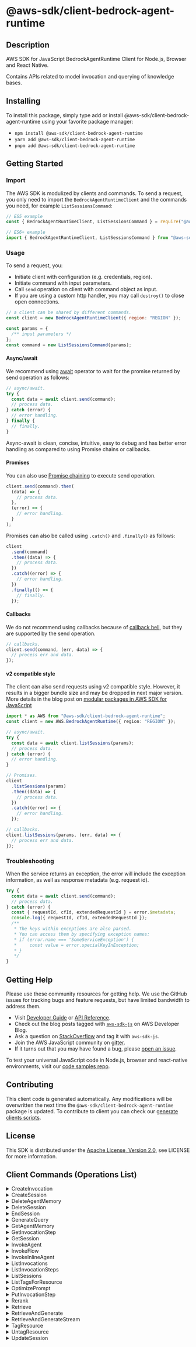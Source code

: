 <!-- generated file, do not edit directly -->

# @aws-sdk/client-bedrock-agent-runtime

## Description

AWS SDK for JavaScript BedrockAgentRuntime Client for Node.js, Browser and React Native.

<p>Contains APIs related to model invocation and querying of knowledge bases.</p>

## Installing

To install this package, simply type add or install @aws-sdk/client-bedrock-agent-runtime
using your favorite package manager:

- `npm install @aws-sdk/client-bedrock-agent-runtime`
- `yarn add @aws-sdk/client-bedrock-agent-runtime`
- `pnpm add @aws-sdk/client-bedrock-agent-runtime`

## Getting Started

### Import

The AWS SDK is modulized by clients and commands.
To send a request, you only need to import the `BedrockAgentRuntimeClient` and
the commands you need, for example `ListSessionsCommand`:

```js
// ES5 example
const { BedrockAgentRuntimeClient, ListSessionsCommand } = require("@aws-sdk/client-bedrock-agent-runtime");
```

```ts
// ES6+ example
import { BedrockAgentRuntimeClient, ListSessionsCommand } from "@aws-sdk/client-bedrock-agent-runtime";
```

### Usage

To send a request, you:

- Initiate client with configuration (e.g. credentials, region).
- Initiate command with input parameters.
- Call `send` operation on client with command object as input.
- If you are using a custom http handler, you may call `destroy()` to close open connections.

```js
// a client can be shared by different commands.
const client = new BedrockAgentRuntimeClient({ region: "REGION" });

const params = {
  /** input parameters */
};
const command = new ListSessionsCommand(params);
```

#### Async/await

We recommend using [await](https://developer.mozilla.org/en-US/docs/Web/JavaScript/Reference/Operators/await)
operator to wait for the promise returned by send operation as follows:

```js
// async/await.
try {
  const data = await client.send(command);
  // process data.
} catch (error) {
  // error handling.
} finally {
  // finally.
}
```

Async-await is clean, concise, intuitive, easy to debug and has better error handling
as compared to using Promise chains or callbacks.

#### Promises

You can also use [Promise chaining](https://developer.mozilla.org/en-US/docs/Web/JavaScript/Guide/Using_promises#chaining)
to execute send operation.

```js
client.send(command).then(
  (data) => {
    // process data.
  },
  (error) => {
    // error handling.
  }
);
```

Promises can also be called using `.catch()` and `.finally()` as follows:

```js
client
  .send(command)
  .then((data) => {
    // process data.
  })
  .catch((error) => {
    // error handling.
  })
  .finally(() => {
    // finally.
  });
```

#### Callbacks

We do not recommend using callbacks because of [callback hell](http://callbackhell.com/),
but they are supported by the send operation.

```js
// callbacks.
client.send(command, (err, data) => {
  // process err and data.
});
```

#### v2 compatible style

The client can also send requests using v2 compatible style.
However, it results in a bigger bundle size and may be dropped in next major version. More details in the blog post
on [modular packages in AWS SDK for JavaScript](https://aws.amazon.com/blogs/developer/modular-packages-in-aws-sdk-for-javascript/)

```ts
import * as AWS from "@aws-sdk/client-bedrock-agent-runtime";
const client = new AWS.BedrockAgentRuntime({ region: "REGION" });

// async/await.
try {
  const data = await client.listSessions(params);
  // process data.
} catch (error) {
  // error handling.
}

// Promises.
client
  .listSessions(params)
  .then((data) => {
    // process data.
  })
  .catch((error) => {
    // error handling.
  });

// callbacks.
client.listSessions(params, (err, data) => {
  // process err and data.
});
```

### Troubleshooting

When the service returns an exception, the error will include the exception information,
as well as response metadata (e.g. request id).

```js
try {
  const data = await client.send(command);
  // process data.
} catch (error) {
  const { requestId, cfId, extendedRequestId } = error.$metadata;
  console.log({ requestId, cfId, extendedRequestId });
  /**
   * The keys within exceptions are also parsed.
   * You can access them by specifying exception names:
   * if (error.name === 'SomeServiceException') {
   *     const value = error.specialKeyInException;
   * }
   */
}
```

## Getting Help

Please use these community resources for getting help.
We use the GitHub issues for tracking bugs and feature requests, but have limited bandwidth to address them.

- Visit [Developer Guide](https://docs.aws.amazon.com/sdk-for-javascript/v3/developer-guide/welcome.html)
  or [API Reference](https://docs.aws.amazon.com/AWSJavaScriptSDK/v3/latest/index.html).
- Check out the blog posts tagged with [`aws-sdk-js`](https://aws.amazon.com/blogs/developer/tag/aws-sdk-js/)
  on AWS Developer Blog.
- Ask a question on [StackOverflow](https://stackoverflow.com/questions/tagged/aws-sdk-js) and tag it with `aws-sdk-js`.
- Join the AWS JavaScript community on [gitter](https://gitter.im/aws/aws-sdk-js-v3).
- If it turns out that you may have found a bug, please [open an issue](https://github.com/aws/aws-sdk-js-v3/issues/new/choose).

To test your universal JavaScript code in Node.js, browser and react-native environments,
visit our [code samples repo](https://github.com/aws-samples/aws-sdk-js-tests).

## Contributing

This client code is generated automatically. Any modifications will be overwritten the next time the `@aws-sdk/client-bedrock-agent-runtime` package is updated.
To contribute to client you can check our [generate clients scripts](https://github.com/aws/aws-sdk-js-v3/tree/main/scripts/generate-clients).

## License

This SDK is distributed under the
[Apache License, Version 2.0](http://www.apache.org/licenses/LICENSE-2.0),
see LICENSE for more information.

## Client Commands (Operations List)

<details>
<summary>
CreateInvocation
</summary>

[Command API Reference](https://docs.aws.amazon.com/AWSJavaScriptSDK/v3/latest/client/bedrock-agent-runtime/command/CreateInvocationCommand/) / [Input](https://docs.aws.amazon.com/AWSJavaScriptSDK/v3/latest/Package/-aws-sdk-client-bedrock-agent-runtime/Interface/CreateInvocationCommandInput/) / [Output](https://docs.aws.amazon.com/AWSJavaScriptSDK/v3/latest/Package/-aws-sdk-client-bedrock-agent-runtime/Interface/CreateInvocationCommandOutput/)

</details>
<details>
<summary>
CreateSession
</summary>

[Command API Reference](https://docs.aws.amazon.com/AWSJavaScriptSDK/v3/latest/client/bedrock-agent-runtime/command/CreateSessionCommand/) / [Input](https://docs.aws.amazon.com/AWSJavaScriptSDK/v3/latest/Package/-aws-sdk-client-bedrock-agent-runtime/Interface/CreateSessionCommandInput/) / [Output](https://docs.aws.amazon.com/AWSJavaScriptSDK/v3/latest/Package/-aws-sdk-client-bedrock-agent-runtime/Interface/CreateSessionCommandOutput/)

</details>
<details>
<summary>
DeleteAgentMemory
</summary>

[Command API Reference](https://docs.aws.amazon.com/AWSJavaScriptSDK/v3/latest/client/bedrock-agent-runtime/command/DeleteAgentMemoryCommand/) / [Input](https://docs.aws.amazon.com/AWSJavaScriptSDK/v3/latest/Package/-aws-sdk-client-bedrock-agent-runtime/Interface/DeleteAgentMemoryCommandInput/) / [Output](https://docs.aws.amazon.com/AWSJavaScriptSDK/v3/latest/Package/-aws-sdk-client-bedrock-agent-runtime/Interface/DeleteAgentMemoryCommandOutput/)

</details>
<details>
<summary>
DeleteSession
</summary>

[Command API Reference](https://docs.aws.amazon.com/AWSJavaScriptSDK/v3/latest/client/bedrock-agent-runtime/command/DeleteSessionCommand/) / [Input](https://docs.aws.amazon.com/AWSJavaScriptSDK/v3/latest/Package/-aws-sdk-client-bedrock-agent-runtime/Interface/DeleteSessionCommandInput/) / [Output](https://docs.aws.amazon.com/AWSJavaScriptSDK/v3/latest/Package/-aws-sdk-client-bedrock-agent-runtime/Interface/DeleteSessionCommandOutput/)

</details>
<details>
<summary>
EndSession
</summary>

[Command API Reference](https://docs.aws.amazon.com/AWSJavaScriptSDK/v3/latest/client/bedrock-agent-runtime/command/EndSessionCommand/) / [Input](https://docs.aws.amazon.com/AWSJavaScriptSDK/v3/latest/Package/-aws-sdk-client-bedrock-agent-runtime/Interface/EndSessionCommandInput/) / [Output](https://docs.aws.amazon.com/AWSJavaScriptSDK/v3/latest/Package/-aws-sdk-client-bedrock-agent-runtime/Interface/EndSessionCommandOutput/)

</details>
<details>
<summary>
GenerateQuery
</summary>

[Command API Reference](https://docs.aws.amazon.com/AWSJavaScriptSDK/v3/latest/client/bedrock-agent-runtime/command/GenerateQueryCommand/) / [Input](https://docs.aws.amazon.com/AWSJavaScriptSDK/v3/latest/Package/-aws-sdk-client-bedrock-agent-runtime/Interface/GenerateQueryCommandInput/) / [Output](https://docs.aws.amazon.com/AWSJavaScriptSDK/v3/latest/Package/-aws-sdk-client-bedrock-agent-runtime/Interface/GenerateQueryCommandOutput/)

</details>
<details>
<summary>
GetAgentMemory
</summary>

[Command API Reference](https://docs.aws.amazon.com/AWSJavaScriptSDK/v3/latest/client/bedrock-agent-runtime/command/GetAgentMemoryCommand/) / [Input](https://docs.aws.amazon.com/AWSJavaScriptSDK/v3/latest/Package/-aws-sdk-client-bedrock-agent-runtime/Interface/GetAgentMemoryCommandInput/) / [Output](https://docs.aws.amazon.com/AWSJavaScriptSDK/v3/latest/Package/-aws-sdk-client-bedrock-agent-runtime/Interface/GetAgentMemoryCommandOutput/)

</details>
<details>
<summary>
GetInvocationStep
</summary>

[Command API Reference](https://docs.aws.amazon.com/AWSJavaScriptSDK/v3/latest/client/bedrock-agent-runtime/command/GetInvocationStepCommand/) / [Input](https://docs.aws.amazon.com/AWSJavaScriptSDK/v3/latest/Package/-aws-sdk-client-bedrock-agent-runtime/Interface/GetInvocationStepCommandInput/) / [Output](https://docs.aws.amazon.com/AWSJavaScriptSDK/v3/latest/Package/-aws-sdk-client-bedrock-agent-runtime/Interface/GetInvocationStepCommandOutput/)

</details>
<details>
<summary>
GetSession
</summary>

[Command API Reference](https://docs.aws.amazon.com/AWSJavaScriptSDK/v3/latest/client/bedrock-agent-runtime/command/GetSessionCommand/) / [Input](https://docs.aws.amazon.com/AWSJavaScriptSDK/v3/latest/Package/-aws-sdk-client-bedrock-agent-runtime/Interface/GetSessionCommandInput/) / [Output](https://docs.aws.amazon.com/AWSJavaScriptSDK/v3/latest/Package/-aws-sdk-client-bedrock-agent-runtime/Interface/GetSessionCommandOutput/)

</details>
<details>
<summary>
InvokeAgent
</summary>

[Command API Reference](https://docs.aws.amazon.com/AWSJavaScriptSDK/v3/latest/client/bedrock-agent-runtime/command/InvokeAgentCommand/) / [Input](https://docs.aws.amazon.com/AWSJavaScriptSDK/v3/latest/Package/-aws-sdk-client-bedrock-agent-runtime/Interface/InvokeAgentCommandInput/) / [Output](https://docs.aws.amazon.com/AWSJavaScriptSDK/v3/latest/Package/-aws-sdk-client-bedrock-agent-runtime/Interface/InvokeAgentCommandOutput/)

</details>
<details>
<summary>
InvokeFlow
</summary>

[Command API Reference](https://docs.aws.amazon.com/AWSJavaScriptSDK/v3/latest/client/bedrock-agent-runtime/command/InvokeFlowCommand/) / [Input](https://docs.aws.amazon.com/AWSJavaScriptSDK/v3/latest/Package/-aws-sdk-client-bedrock-agent-runtime/Interface/InvokeFlowCommandInput/) / [Output](https://docs.aws.amazon.com/AWSJavaScriptSDK/v3/latest/Package/-aws-sdk-client-bedrock-agent-runtime/Interface/InvokeFlowCommandOutput/)

</details>
<details>
<summary>
InvokeInlineAgent
</summary>

[Command API Reference](https://docs.aws.amazon.com/AWSJavaScriptSDK/v3/latest/client/bedrock-agent-runtime/command/InvokeInlineAgentCommand/) / [Input](https://docs.aws.amazon.com/AWSJavaScriptSDK/v3/latest/Package/-aws-sdk-client-bedrock-agent-runtime/Interface/InvokeInlineAgentCommandInput/) / [Output](https://docs.aws.amazon.com/AWSJavaScriptSDK/v3/latest/Package/-aws-sdk-client-bedrock-agent-runtime/Interface/InvokeInlineAgentCommandOutput/)

</details>
<details>
<summary>
ListInvocations
</summary>

[Command API Reference](https://docs.aws.amazon.com/AWSJavaScriptSDK/v3/latest/client/bedrock-agent-runtime/command/ListInvocationsCommand/) / [Input](https://docs.aws.amazon.com/AWSJavaScriptSDK/v3/latest/Package/-aws-sdk-client-bedrock-agent-runtime/Interface/ListInvocationsCommandInput/) / [Output](https://docs.aws.amazon.com/AWSJavaScriptSDK/v3/latest/Package/-aws-sdk-client-bedrock-agent-runtime/Interface/ListInvocationsCommandOutput/)

</details>
<details>
<summary>
ListInvocationSteps
</summary>

[Command API Reference](https://docs.aws.amazon.com/AWSJavaScriptSDK/v3/latest/client/bedrock-agent-runtime/command/ListInvocationStepsCommand/) / [Input](https://docs.aws.amazon.com/AWSJavaScriptSDK/v3/latest/Package/-aws-sdk-client-bedrock-agent-runtime/Interface/ListInvocationStepsCommandInput/) / [Output](https://docs.aws.amazon.com/AWSJavaScriptSDK/v3/latest/Package/-aws-sdk-client-bedrock-agent-runtime/Interface/ListInvocationStepsCommandOutput/)

</details>
<details>
<summary>
ListSessions
</summary>

[Command API Reference](https://docs.aws.amazon.com/AWSJavaScriptSDK/v3/latest/client/bedrock-agent-runtime/command/ListSessionsCommand/) / [Input](https://docs.aws.amazon.com/AWSJavaScriptSDK/v3/latest/Package/-aws-sdk-client-bedrock-agent-runtime/Interface/ListSessionsCommandInput/) / [Output](https://docs.aws.amazon.com/AWSJavaScriptSDK/v3/latest/Package/-aws-sdk-client-bedrock-agent-runtime/Interface/ListSessionsCommandOutput/)

</details>
<details>
<summary>
ListTagsForResource
</summary>

[Command API Reference](https://docs.aws.amazon.com/AWSJavaScriptSDK/v3/latest/client/bedrock-agent-runtime/command/ListTagsForResourceCommand/) / [Input](https://docs.aws.amazon.com/AWSJavaScriptSDK/v3/latest/Package/-aws-sdk-client-bedrock-agent-runtime/Interface/ListTagsForResourceCommandInput/) / [Output](https://docs.aws.amazon.com/AWSJavaScriptSDK/v3/latest/Package/-aws-sdk-client-bedrock-agent-runtime/Interface/ListTagsForResourceCommandOutput/)

</details>
<details>
<summary>
OptimizePrompt
</summary>

[Command API Reference](https://docs.aws.amazon.com/AWSJavaScriptSDK/v3/latest/client/bedrock-agent-runtime/command/OptimizePromptCommand/) / [Input](https://docs.aws.amazon.com/AWSJavaScriptSDK/v3/latest/Package/-aws-sdk-client-bedrock-agent-runtime/Interface/OptimizePromptCommandInput/) / [Output](https://docs.aws.amazon.com/AWSJavaScriptSDK/v3/latest/Package/-aws-sdk-client-bedrock-agent-runtime/Interface/OptimizePromptCommandOutput/)

</details>
<details>
<summary>
PutInvocationStep
</summary>

[Command API Reference](https://docs.aws.amazon.com/AWSJavaScriptSDK/v3/latest/client/bedrock-agent-runtime/command/PutInvocationStepCommand/) / [Input](https://docs.aws.amazon.com/AWSJavaScriptSDK/v3/latest/Package/-aws-sdk-client-bedrock-agent-runtime/Interface/PutInvocationStepCommandInput/) / [Output](https://docs.aws.amazon.com/AWSJavaScriptSDK/v3/latest/Package/-aws-sdk-client-bedrock-agent-runtime/Interface/PutInvocationStepCommandOutput/)

</details>
<details>
<summary>
Rerank
</summary>

[Command API Reference](https://docs.aws.amazon.com/AWSJavaScriptSDK/v3/latest/client/bedrock-agent-runtime/command/RerankCommand/) / [Input](https://docs.aws.amazon.com/AWSJavaScriptSDK/v3/latest/Package/-aws-sdk-client-bedrock-agent-runtime/Interface/RerankCommandInput/) / [Output](https://docs.aws.amazon.com/AWSJavaScriptSDK/v3/latest/Package/-aws-sdk-client-bedrock-agent-runtime/Interface/RerankCommandOutput/)

</details>
<details>
<summary>
Retrieve
</summary>

[Command API Reference](https://docs.aws.amazon.com/AWSJavaScriptSDK/v3/latest/client/bedrock-agent-runtime/command/RetrieveCommand/) / [Input](https://docs.aws.amazon.com/AWSJavaScriptSDK/v3/latest/Package/-aws-sdk-client-bedrock-agent-runtime/Interface/RetrieveCommandInput/) / [Output](https://docs.aws.amazon.com/AWSJavaScriptSDK/v3/latest/Package/-aws-sdk-client-bedrock-agent-runtime/Interface/RetrieveCommandOutput/)

</details>
<details>
<summary>
RetrieveAndGenerate
</summary>

[Command API Reference](https://docs.aws.amazon.com/AWSJavaScriptSDK/v3/latest/client/bedrock-agent-runtime/command/RetrieveAndGenerateCommand/) / [Input](https://docs.aws.amazon.com/AWSJavaScriptSDK/v3/latest/Package/-aws-sdk-client-bedrock-agent-runtime/Interface/RetrieveAndGenerateCommandInput/) / [Output](https://docs.aws.amazon.com/AWSJavaScriptSDK/v3/latest/Package/-aws-sdk-client-bedrock-agent-runtime/Interface/RetrieveAndGenerateCommandOutput/)

</details>
<details>
<summary>
RetrieveAndGenerateStream
</summary>

[Command API Reference](https://docs.aws.amazon.com/AWSJavaScriptSDK/v3/latest/client/bedrock-agent-runtime/command/RetrieveAndGenerateStreamCommand/) / [Input](https://docs.aws.amazon.com/AWSJavaScriptSDK/v3/latest/Package/-aws-sdk-client-bedrock-agent-runtime/Interface/RetrieveAndGenerateStreamCommandInput/) / [Output](https://docs.aws.amazon.com/AWSJavaScriptSDK/v3/latest/Package/-aws-sdk-client-bedrock-agent-runtime/Interface/RetrieveAndGenerateStreamCommandOutput/)

</details>
<details>
<summary>
TagResource
</summary>

[Command API Reference](https://docs.aws.amazon.com/AWSJavaScriptSDK/v3/latest/client/bedrock-agent-runtime/command/TagResourceCommand/) / [Input](https://docs.aws.amazon.com/AWSJavaScriptSDK/v3/latest/Package/-aws-sdk-client-bedrock-agent-runtime/Interface/TagResourceCommandInput/) / [Output](https://docs.aws.amazon.com/AWSJavaScriptSDK/v3/latest/Package/-aws-sdk-client-bedrock-agent-runtime/Interface/TagResourceCommandOutput/)

</details>
<details>
<summary>
UntagResource
</summary>

[Command API Reference](https://docs.aws.amazon.com/AWSJavaScriptSDK/v3/latest/client/bedrock-agent-runtime/command/UntagResourceCommand/) / [Input](https://docs.aws.amazon.com/AWSJavaScriptSDK/v3/latest/Package/-aws-sdk-client-bedrock-agent-runtime/Interface/UntagResourceCommandInput/) / [Output](https://docs.aws.amazon.com/AWSJavaScriptSDK/v3/latest/Package/-aws-sdk-client-bedrock-agent-runtime/Interface/UntagResourceCommandOutput/)

</details>
<details>
<summary>
UpdateSession
</summary>

[Command API Reference](https://docs.aws.amazon.com/AWSJavaScriptSDK/v3/latest/client/bedrock-agent-runtime/command/UpdateSessionCommand/) / [Input](https://docs.aws.amazon.com/AWSJavaScriptSDK/v3/latest/Package/-aws-sdk-client-bedrock-agent-runtime/Interface/UpdateSessionCommandInput/) / [Output](https://docs.aws.amazon.com/AWSJavaScriptSDK/v3/latest/Package/-aws-sdk-client-bedrock-agent-runtime/Interface/UpdateSessionCommandOutput/)

</details>
